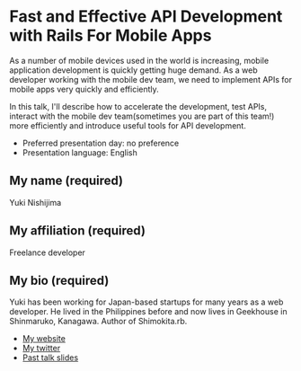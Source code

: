 # Fast and Effective API Development with Rails For Mobile Apps

As a number of mobile devices used in the world is increasing, mobile application development is quickly  getting huge demand. As a web developer working with the mobile dev team, we need to implement APIs for mobile apps very quickly and efficiently.

In this talk, I'll describe how to accelerate the development, test APIs, interact with the mobile dev team(sometimes you are part of this team!) more efficiently and introduce useful tools for API development.

- Preferred presentation day: no preference
- Presentation language: English

## My name (required)
Yuki Nishijima

## My affiliation (required)
Freelance developer

## My bio (required)
Yuki has been working for Japan-based startups for many years as a web developer. He lived in the Philippines before and now lives in Geekhouse in Shinmaruko, Kanagawa. Author of Shimokita.rb.

- [My website](http://yukinishijima.net/ja)
- [My twitter](https://twitter.com/#!/yuki24)
- [Past talk slides](https://speakerdeck.com/u/yuki24)
